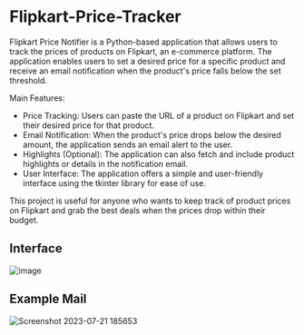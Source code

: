 # Flipkart-Price-Tracker

Flipkart Price Notifier is a Python-based application that allows users to track the prices of products on Flipkart, an e-commerce platform. The application enables users to set a desired price for a specific product and receive an email notification when the product's price falls below the set threshold.

Main Features:
- Price Tracking: Users can paste the URL of a product on Flipkart and set their desired price for that product.
- Email Notification: When the product's price drops below the desired amount, the application sends an email alert to the user.
- Highlights (Optional): The application can also fetch and include product highlights or details in the notification email.
- User Interface: The application offers a simple and user-friendly interface using the tkinter library for ease of use.

This project is useful for anyone who wants to keep track of product prices on Flipkart and grab the best deals when the prices drop within their budget.

## Interface

![image](https://github.com/Surya-Abhinai/Flipkart-Price-Tracker/assets/124990558/8e20b926-9095-475a-abf8-d5165357492c)

## Example Mail

![Screenshot 2023-07-21 185653](https://github.com/Surya-Abhinai/Flipkart-Price-Tracker/assets/124990558/d9d818ef-83ca-403a-a2a1-23a2f48ea5ea)
